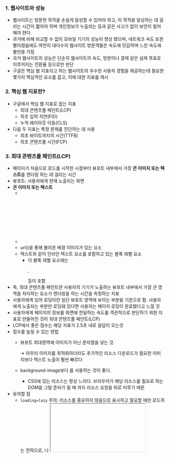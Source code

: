### 1. 웹사이트와 성능

- 웹사이트는 방문한 목적을 손쉽게 달성할 수 있어야 하고, 이 목적을 달성하는 데 걸리는 시간이 짧아야 하며 개인정보가 누출되는 등과 같은 사고가 없이 보안이 철저해야 한다.
- 과거에 비해 비교할 수 없이 모바일 기기의 성능이 향상 됐으며, 네트워크 속도 또한 빨라졌음에도 여전히 대다수의 웹사이트 방문객들은 속도에 민감하며 느린 속도에 불만을 가짐
- 과거 웹사이트의 성능은 단순히 웹사이트의 속도, 방문이나 결제 같은 실제 목표로 이루어지는 전환율 등으로만 판단
- 구글은 핵심 웹 지표라고 하는 웹사이트의 우수한 사용자 경험을 제공하는데 필요한 몇가지 핵심적인 요소를 꼽고, 이에 대한 지표를 제시

### 2. 핵심 웹 지표란?

- 구글에서 핵심 웹 지표로 꼽는 지표
    - 최대 콘텐츠풀 페인트(LCP)
    - 최초 입력 지연(FID)
    - 누적 레이아웃 이동(CLS)
- 다음 두 지표는 특정 문제를 진단하는 데 사용
    - 최초 바이트까지의 시간(TTFB)
    - 최초 콘텐츠풀 시간(FCP)

### 3. 최대 콘텐츠풀 페인트(LCP)

- 페이지가 처음으로 로드를 시작한 시점부터 뷰포트 내부에서 가장 **큰 이미지 또는 텍스트**를 렌더링 하는 데 걸리는 시간
- 뷰포트: 사용자에게 현재 노출되는 화면
- **큰 이미지 또는 텍스트**
    - <img>
    - <svg> 내부의 <image>
    - url()을 통해 불러온 배경 이미지가 있는 요소
    - 텍스트와 같이 인라인 텍스트 요소를 포함하고 있는 블록 레벨 요소
        - 이 블록 레벨 요소에는 <p>, <div>등이 포함
- 즉, 최대 콘텐츠풀 페인트란 사용자의 기기가 노출하는 뷰포트 내부에서 가장 큰 영역을 차지하는 요소가 렌더링을 하는 시간을 측정하는 지표
- 사용자에게 있어 로딩이란 일단 뷰포트 영역에 보이는 부분을 기준으로 함. 사용자에게 노출되는 부분만 로딩돼 있다면 사용자는 페이지 로딩이 완료됐다고 느낄 것
- 사용자에게 페이지의 정보를 화면에 전달하는 속도를 객관적으로 판단하기 위한 지표로 만들어진 것이 최대 콘텐츠풀 페인트(LCP)
- LCP에서 좋은 점수는 해당 지표가 2.5초 내로 응답이 오는것
- 점수를 높일 수 있는 방법
    - 뷰포트 최대영역에 이미지가 아닌 문자열을 넣는 것.
        
         → 아무리 이미지를 최적화하더라도 추가적인 리소스 다운로드가 필요한 이미지보다 텍스트 노출이 훨씬 빠르다
        
    - background-image보다 <img>를 사용하는 것이 좋다.
        - CSS에 있는 리소스는 항상 느리다. 브라우저가 해당 리소스를 필요로 하는 DOM을 그릴 준비가 될 때 까지 리소스 요청을 뒤로 미루기 때문
- 유의할 점
    - `loading=lazy` 주의: 리소스를 중요하지 않음으로 표시하고 필요할 때만 로드하는 전략으로, <img>나 <iframe>등에 적용할 수 있지만 중요하지 않은 리소스로 분류되면 안됨. → 그저 로딩 속도만 늦출 뿐 지표 점수에는 도움이 되지 않음
    - 클라이언트에서 빌드하지 말 것: 서버에서 빌드해온 HTML을 프리로드 스캐너가 바로 읽어서 최대 콘텐츠풀 페인트로 빠르게 빠져나가는 것이 최적의 시나리오
    - 최대 콘텐츠풀 리소스는 직접 호스트: 가능하면 직접 도메인에서 호스팅하는 것이 좋다. 일반적으로 이미지 최적화 서비스를 사용해 이미지를 가져오는 것은 최적화에 좋은 영향을 미치지 않는다. 왜냐하면 새로운 출처의 경우에 네트워크 커넥션부터 다시해야 하기 때문. 중요한 리소스는 직접 다루고 덜 중요한 리소스에 대해서만 이미지 최적화 서비스를 사용하는 식으로 관리하는 것이 좋다.

### 4. 최초 입력 지연(FID)

- 화면이 최초에 그려지고 난 뒤, 사용자가 웹페이지에서 클릭 등 상호작용을 수행했을 때 메인 스레드가 이 이벤트에 대한 반응을 할 수 있을 때까지 걸리는 시간
- 얼마나 빠르게 웹페이지와의 상호작용에 대한 응답을 받을 수 있는지 측정하는 지표
- 모든 입력이 아닌 최초의 입력 하나에 대해서만 그 응답 지연이 얼마나 걸리는지 판단
- 지연이 발생하는 이유: 메인스레드가 대규모 렌더링이나 자바스크립트 파일 실행 등의 다른 작업으로 인해 리소스를 할애하고 있을 때, 싱글스레드인 자바스크립트가 이벤트 리스너와 같은 다른 작업을 실행할 수 없기 때문에 지연이 발생한다.
- 100ms이내로 응답이 오면 좋은 점수를 받고, 300ms 이내인 경우 보통, 그 이후는 나쁨으로 처리
- 개선 방안
    - 실행에 오래걸리는 긴 작업을 분리하자
    - 자바스크립트의 코드를 최소화 하자
        - 당장에 급하지 않은 코드들은 지연로딩 기법등을 사용하여 우선순위를 낮춰 불러오는 것이 좋다
    - 타사 자바스크립트 코드 실행의 지연
        - <script>의 async와 defer를 이용해 지연 불러오기를 하는 것이 좋음
        - 광고와 같이 실제 사용자의 뷰포트 위치에 따라 불러와야 하는 컴포넌트라면 Intersection Observer를 이용해 뷰포트에 들어오는 시점에 불러오는 것이 좋다

### 5. 누적 레이아웃 이동(CLS)

- 페이지의 생명주기 동안 발생하는 모든 예기치 않은 이동에 대한 지표를 계산하는 것
- 누적 레이아웃 이동은 사용자의 가시적인 콘텐츠에 영향을 미쳐야 하기 때문에 뷰포트 내부의 요소에 대해서만 측정
- 최초 렌더링이 시작된 위치에서 만약 레이아웃의 이동이 발생했다면 기록
- 사용자 액션으로 인해 발생한 레이아웃 이동은 점수에 포함되지 않음
- 미리 노출이 예상되는 부분을 HTML로 자리 잡아 두는 것이 누적 레이아웃 지표에 큰 도움이 된다. 콘텐츠가 어떤 방식으로 렌더링 될지 안정적인 예측이 가능하며 내부 레이아웃의 큰 이동이나 불편을 겪지 않아도 되기 때문
- 개선 방안
    - 삽입이 예상되는 요소를 위한 추가적인 공간 확보
        - useEffect의 내부에서 요소를 미치는 작업, 특히 뷰포트 내부에서 노출 될 확률이 높은 작업을 최소화
        - 서버사이드렌더링이 가장 좋은 방법. 서버에서 이러한 동적인 요소의 유무를 사전에 판단해 클라이언트에 HTML을 미리 제공해 준다면 클라이언트에서 깔끔하게 처리
    - 폰트 로딩 최적화
    - 적절한 이미지 크기 설정

### 6. 성능 확인에 중요한 지표들

1. 최초 바이트까지의 시간(TTFB)
    - 브라우저가 웹페이지의 첫 번째 바이트를 수신하는데 걸리는 시간
    - 최초의 응답이 오는 바이트까지가 얼마나 걸리는지를 측정, 600ms 이상 걸릴 경우 개선이 필요한 것으로 간주
    - 서버 사이드 렌더링을 하고 있는 애플리케이션에서 주의 깊게 봐야 할 지표. 첫 번째 HTML을 만들기 위해 작업이 많거나 느릴수록 최초 바이트까지의 시간이 길어지게 된다. 따라서 로직을 최적화해 페이지를 최대한 빨리 준비시켜야 한다.
2. 최초 콘텐츠풀 페인트(FCP)
    - 페이지가 로드되기 시작한 시점부터 페이지 콘텐츠의 일부가 화면에 렌더링될 때까지의 시간을 측정
    - 개선 방안
        - 최초 바이트까지의 시간(TTFB) 개선
        - 렌더링을 가로막는 리소스 최소화: CSS 같은 렌더링을 가로막는 리소스를 최소화하고, 렌더링을 방해하는 리소스를 비동기적으로 로드
        - Above the Fold에 대한 최적화
        - 페이지 리다이렉트 최소화
        - DOM 크기 최소화

